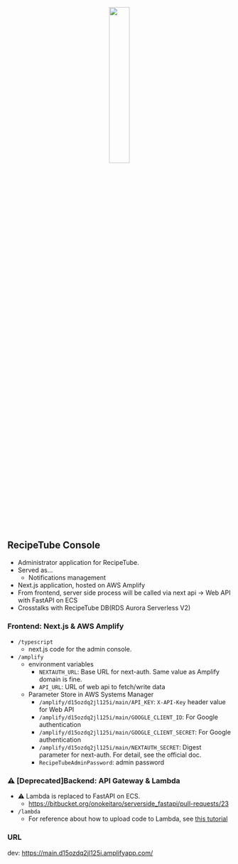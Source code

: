 <p align="center" width="100%">
  <img src="https://github.com/hokahokabob/recipetube-console/assets/56472172/ee6a3e9b-5c4e-471b-ac0c-f937e7bd62ff" width="30%"/>
</p>

## RecipeTube Console
- Administrator application for RecipeTube.
- Served as...
  - Notifications management
- Next.js application, hosted on AWS Amplify
- From frontend, server side process will be called via next api -> Web API with FastAPI on ECS
- Crosstalks with RecipeTube DB(RDS Aurora Serverless V2)

### Frontend: Next.js & AWS Amplify
- `/typescript`
  - next.js code for the admin console.
- `/amplify`
  - environment variables
    - `NEXTAUTH_URL`: Base URL for next-auth. Same value as Amplify domain is fine.
    - `API_URL`: URL of web api to fetch/write data
  - Parameter Store in AWS Systems Manager
    - `/amplify/d15ozdq2jl125i/main/API_KEY`: `X-API-Key` header value for Web API
    - `/amplify/d15ozdq2jl125i/main/GOOGLE_CLIENT_ID`: For Google authentication
    - `/amplify/d15ozdq2jl125i/main/GOOGLE_CLIENT_SECRET`: For Google authentication
    - `/amplify/d15ozdq2jl125i/main/NEXTAUTH_SECRET`: Digest parameter for next-auth. For detail, see the official doc.
    - `RecipeTubeAdminPassword`: admin password

### :warning: [Deprecated]Backend: API Gateway & Lambda
- :warning: Lambda is replaced to FastAPI on ECS.
  - https://bitbucket.org/onokeitaro/serverside_fastapi/pull-requests/23
- `/lambda`
  - For reference about how to upload code to Lambda, see [this tutorial](https://docs.aws.amazon.com/AmazonRDS/latest/UserGuide/rds-lambda-tutorial.html)

### URL
dev: https://main.d15ozdq2jl125i.amplifyapp.com/
